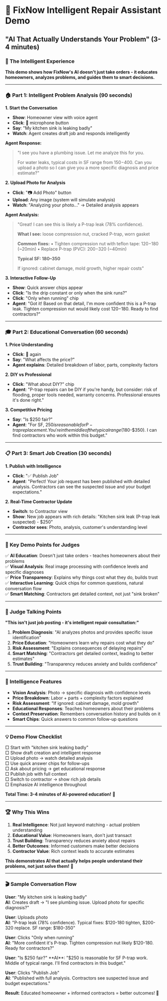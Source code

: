 # 🧠 FixNow Intelligent Repair Assistant Demo

## **"AI That Actually Understands Your Problem"** (3-4 minutes)

### **🎯 The Intelligent Experience**

**This demo shows how FixNow's AI doesn't just take orders - it educates homeowners, analyzes problems, and guides them to smart decisions.**

---

### **🏠 Part 1: Intelligent Problem Analysis (90 seconds)**

**1. Start the Conversation**
- **Show**: Homeowner view with voice agent
- **Click**: 🎤 microphone button
- **Say**: "My kitchen sink is leaking badly"
- **Watch**: Agent creates draft job and responds intelligently

**Agent Response:**
> "I see you have a plumbing issue. Let me analyze this for you.
> 
> For water leaks, typical costs in SF range from $150-$400. Can you upload a photo so I can give you a more specific diagnosis and price estimate?"

**2. Upload Photo for Analysis**
- **Click**: "📷 Add Photo" button
- **Upload**: Any image (system will simulate analysis)
- **Watch**: "Analyzing your photo..." → Detailed analysis appears

**Agent Analysis:**
> "Great! I can see this is likely a P-trap leak (78% confidence).
> 
> **What I see:** loose compression nut, cracked P-trap, worn gasket
> 
> **Common fixes:**
> • Tighten compression nut with teflon tape: $120-$180 (~20min)
> • Replace P-trap (PVC): $200-$320 (~40min)
> 
> **Typical SF: $180–$350**
> 
> If ignored: cabinet damage, mold growth, higher repair costs"

**3. Interactive Follow-Up**
- **Show**: Quick answer chips appear
- **Click**: "Is the drip constant or only when the sink runs?"
- **Click**: "Only when running" chip
- **Agent**: "Got it! Based on that detail, I'm more confident this is a P-trap leak. Tighten compression nut would likely cost $120-$180. Ready to find contractors?"

---

### **🎓 Part 2: Educational Conversation (60 seconds)**

**1. Price Understanding**
- **Click**: 🎤 again
- **Say**: "What affects the price?"
- **Agent explains**: Detailed breakdown of labor, parts, complexity factors

**2. DIY vs Professional**
- **Click**: "What about DIY?" chip
- **Agent**: "P-trap repairs can be DIY if you're handy, but consider: risk of flooding, proper tools needed, warranty concerns. Professional ensures it's done right."

**3. Competitive Pricing**
- **Say**: "Is $250 fair?"
- **Agent**: "For SF, $250 is reasonable for P-trap replacement. You're in the middle of the typical range ($180-$350). I can find contractors who work within this budget."

---

### **📋 Part 3: Smart Job Creation (30 seconds)**

**1. Publish with Intelligence**
- **Click**: "✅ Publish Job" 
- **Agent**: "Perfect! Your job request has been published with detailed analysis. Contractors can see the suspected issue and your budget expectations."

**2. Real-Time Contractor Update**
- **Switch**: to Contractor view
- **Show**: New job appears with rich details: "Kitchen sink leak (P-trap leak suspected) - $250"
- **Contractor sees**: Photo, analysis, customer's understanding level

---

### **🎯 Key Demo Points for Judges**

✅ **AI Education**: Doesn't just take orders - teaches homeowners about their problems  
✅ **Visual Analysis**: Real image processing with confidence levels and specific diagnoses  
✅ **Price Transparency**: Explains why things cost what they do, builds trust  
✅ **Interactive Learning**: Quick chips for common questions, natural conversation flow  
✅ **Smart Matching**: Contractors get detailed context, not just "sink broken"  

---

### **🎪 Judge Talking Points**

**"This isn't just job posting - it's intelligent repair consultation:"**

1. **Problem Diagnosis**: "AI analyzes photos and provides specific issue identification"
2. **Price Education**: "Homeowners learn why repairs cost what they do"
3. **Risk Assessment**: "Explains consequences of delaying repairs"
4. **Smart Matching**: "Contractors get detailed context, leading to better estimates"
5. **Trust Building**: "Transparency reduces anxiety and builds confidence"

---

### **🧠 Intelligence Features**

- **Vision Analysis**: Photo → specific diagnosis with confidence levels
- **Price Breakdown**: Labor + parts + complexity factors explained
- **Risk Assessment**: "If ignored: cabinet damage, mold growth"
- **Educational Responses**: Teaches homeowners about their problems
- **Context Preservation**: Remembers conversation history and builds on it
- **Smart Chips**: Quick answers to common follow-up questions

---

### **💡 Demo Flow Checklist**

□ Start with "kitchen sink leaking badly"  
□ Show draft creation and intelligent response  
□ Upload photo → watch detailed analysis  
□ Use quick answer chips for follow-ups  
□ Ask about pricing → get educational response  
□ Publish job with full context  
□ Switch to contractor → show rich job details  
□ Emphasize AI intelligence throughout  

**Total Time: 3-4 minutes of AI-powered education!** 🧠

---

### **🏆 Why This Wins**

1. **Real Intelligence**: Not just keyword matching - actual problem understanding
2. **Educational Value**: Homeowners learn, don't just transact
3. **Trust Building**: Transparency reduces anxiety about repairs
4. **Better Outcomes**: Informed customers make better decisions
5. **Contractor Value**: Rich context leads to accurate estimates

**This demonstrates AI that actually helps people understand their problems, not just solve them!** 🎯

---

### **🎬 Sample Conversation Flow**

**User**: "My kitchen sink is leaking badly"  
**AI**: Creates draft → "I see plumbing issue. Upload photo for specific diagnosis?"

**User**: Uploads photo  
**AI**: "P-trap leak (78% confidence). Typical fixes: $120-180 tighten, $200-320 replace. SF range: $180-350"

**User**: Clicks "Only when running"  
**AI**: "More confident it's P-trap. Tighten compression nut likely $120-180. Ready for contractors?"

**User**: "Is $250 fair?"  
**AI**: "$250 is reasonable for SF P-trap work. Middle of typical range. I'll find contractors in this budget."

**User**: Clicks "Publish Job"  
**AI**: "Published with full analysis. Contractors see suspected issue and budget expectations."

**Result**: Educated homeowner + informed contractors = better outcomes! 🎯
